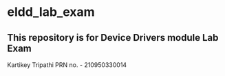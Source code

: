 # eldd_lab_exam
## This repository is for Device Drivers module Lab Exam
Kartikey Tripathi
PRN no. - 210950330014
